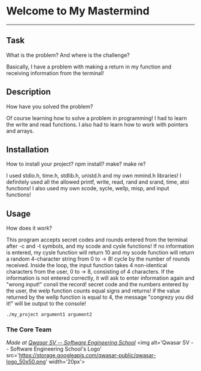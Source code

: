 # Welcome to My Mastermind
***

## Task
What is the problem? And where is the challenge?

Basically, I have a problem with making a return in my function and receiving information from the terminal!

## Description
How have you solved the problem?

Of course learning how to solve a problem in programming!
I had to learn the write and read functions.
I also had to learn how to work with pointers and arrays.

## Installation
How to install your project? npm install? make? make re?

I used stdio.h, time.h, stdlib.h, unistd.h and my own mmind.h libraries!
I definitely used all the allowed printf, write, read, rand and srand, time, atoi functions!
I also used my own scode, sycle, wellp, misp, and input functions!

## Usage
How does it work?

This program accepts secret codes and rounds entered from the terminal after -c and -t symbols, and my scode and cysle functions! 
If no information is entered, my cysle function will return 10 and my scode function will return a random 4-character string from 0 to -> 8! cycle 
by the number of rounds received. Inside the loop, the input function takes 4 non-identical characters from the user, 0 to -> 8, consisting of 4 
characters. If the information is not entered correctly, it will ask to enter information again and "wrong input!" consil the record! secret 
code and the numbers entered by the user, the welp function counts equal signs and returns! if the value returned by the wellp function is equal to 4, 
the message "congrezy you did it!" will be output to the console!

```
./my_project argument1 argument2
```

### The Core Team


<span><i>Made at <a href='https://qwasar.io'>Qwasar SV -- Software Engineering School</a></i></span>
<span><img alt='Qwasar SV -- Software Engineering School's Logo' src='https://storage.googleapis.com/qwasar-public/qwasar-logo_50x50.png' width='20px'></span>

